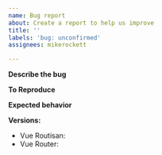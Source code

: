 ```yaml
---
name: Bug report
about: Create a report to help us improve
title: ''
labels: 'bug: unconfirmed'
assignees: mikerockett

---
```


**Describe the bug**
<!-- A clear and concise description of what the bug is. -->

**To Reproduce**
<!-- Provide clear steps to reproduce the issue. -->

**Expected behavior**
<!-- A clear and concise description of what you expected to happen. -->

**Versions:**

- Vue Routisan:
- Vue Router:
